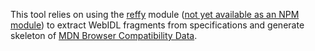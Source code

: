 This tool relies on using the [reffy](https://github.com/tidoust/reffy) module ([not yet available as an NPM module](https://github.com/tidoust/reffy/issues/90)) to extract WebIDL fragments from specifications and generate skeleton of [MDN Browser Compatibility Data](https://github.com/mdn/browser-compat-data).

